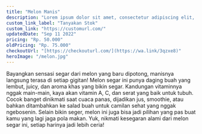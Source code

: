 ```yaml
---
title: "Melon Manis"
description: "Lorem ipsum dolor sit amet, consectetur adipiscing elit, sed do eiusmod tempor incididunt ut labore et dolore magna aliqua."
custom_link_label: "Tanyakan Stok"
custom_link: "https://customurl.com/"
updatedDate: "Sep 11 2022"
pricing: "Rp. 50.000"
oldPricing: "Rp. 75.000"
checkoutUrl: "[https://checkouturl.com/](https://wa.link/3qzxe8)"
heroImage: "/melon.jpg"
---
```


Bayangkan sensasi segar dari melon yang baru dipotong, manisnya langsung terasa di setiap gigitan! Melon segar ini punya daging buah yang lembut, juicy, dan aroma khas yang bikin segar. Kandungan vitaminnya nggak main-main, kaya akan vitamin A, C, dan serat yang baik untuk tubuh. Cocok banget dinikmati saat cuaca panas, dijadikan jus, smoothie, atau bahkan ditambahkan ke salad buah untuk camilan sehat yang nggak ngebosenin. Selain bikin seger, melon ini juga bisa jadi pilihan yang pas buat kamu yang lagi jaga pola makan. Yuk, nikmati kesegaran alami dari melon segar ini, setiap harinya jadi lebih ceria!
